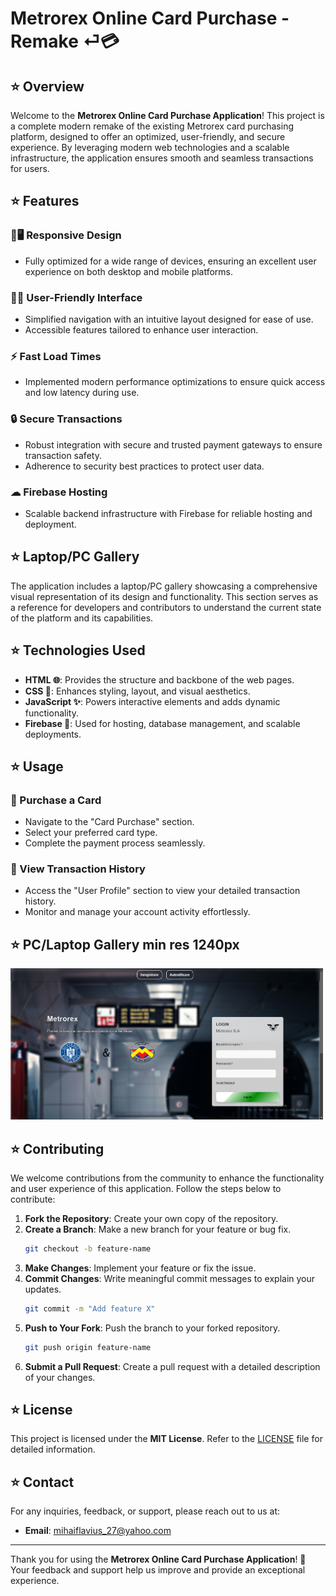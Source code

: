 # Metrorex Online Card Purchase - Remake ⏎💳

## ⭐ Overview

Welcome to the **Metrorex Online Card Purchase Application**! This project is a complete modern remake of the existing Metrorex card purchasing platform, designed to offer an optimized, user-friendly, and secure experience. By leveraging modern web technologies and a scalable infrastructure, the application ensures smooth and seamless transactions for users.

## ⭐ Features

### 📱🖥️ Responsive Design
- Fully optimized for a wide range of devices, ensuring an excellent user experience on both desktop and mobile platforms.

### 🧑‍💻 User-Friendly Interface
- Simplified navigation with an intuitive layout designed for ease of use.
- Accessible features tailored to enhance user interaction.

### ⚡ Fast Load Times
- Implemented modern performance optimizations to ensure quick access and low latency during use.

### 🔒 Secure Transactions
- Robust integration with secure and trusted payment gateways to ensure transaction safety.
- Adherence to security best practices to protect user data.

### ☁ Firebase Hosting
- Scalable backend infrastructure with Firebase for reliable hosting and deployment.

## ⭐ Laptop/PC Gallery

The application includes a laptop/PC gallery showcasing a comprehensive visual representation of its design and functionality. This section serves as a reference for developers and contributors to understand the current state of the platform and its capabilities.

## ⭐ Technologies Used

- **HTML 🌐**: Provides the structure and backbone of the web pages.
- **CSS 🎨**: Enhances styling, layout, and visual aesthetics.
- **JavaScript ✨**: Powers interactive elements and adds dynamic functionality.
- **Firebase 🚀**: Used for hosting, database management, and scalable deployments.

## ⭐ Usage

### 🛒 Purchase a Card
- Navigate to the "Card Purchase" section.
- Select your preferred card type.
- Complete the payment process seamlessly.

### 🕌 View Transaction History
- Access the "User Profile" section to view your detailed transaction history.
- Monitor and manage your account activity effortlessly.

  
## ⭐ PC/Laptop Gallery min res 1240px

<img src="poze-git/svs1.png" alt="1." width="500" />


## ⭐ Contributing

We welcome contributions from the community to enhance the functionality and user experience of this application. Follow the steps below to contribute:

1. **Fork the Repository**: Create your own copy of the repository.
2. **Create a Branch**: Make a new branch for your feature or bug fix.
   ```bash
   git checkout -b feature-name
   ```
3. **Make Changes**: Implement your feature or fix the issue.
4. **Commit Changes**: Write meaningful commit messages to explain your updates.
   ```bash
   git commit -m "Add feature X"
   ```
5. **Push to Your Fork**: Push the branch to your forked repository.
   ```bash
   git push origin feature-name
   ```
6. **Submit a Pull Request**: Create a pull request with a detailed description of your changes.

## ⭐ License

This project is licensed under the **MIT License**. Refer to the [LICENSE](LICENSE) file for detailed information.

## ⭐ Contact

For any inquiries, feedback, or support, please reach out to us at:
- **Email**: [mihaiflavius_27@yahoo.com](mailto:mihaiflavius_27@yahoo.com)

---

Thank you for using the **Metrorex Online Card Purchase Application**! 🙌 Your feedback and support help us improve and provide an exceptional experience.
